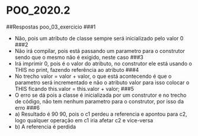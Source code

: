 # POO_2020.2

##Respostas poo_03_exercicio
###1
- Não, pois um atributo de classe sempre será inicializado pelo valor 0
###2
- Não irá compilar, pois está passando um parametro para o construtor sendo que o mesmo não é exigido, neste caso
###3
- Irá imprimir 0, pois é o valor do atributo, no construtor ele está usando o THIS no print, fazendo referência ao atributo
###4
- No trecho valor = valor + valor, o que está acontecendo é que o parametro será incrementado e não o atributo valor
para isso colocar o THIS ficando this.valor = this.valor + valor;
###5
- O erro se dá pois a classe é inicializada por um construtor e no trecho de código, não tem nenhum parametro para o construtor, por isso
da erro
###6
- a) Resultado é 90 90, pois o c1 perdeu a referencia e apontou para c2, logo qualquer operação em c1 iria afetar c2 e vice-versa
- b) A referencia é perdida
